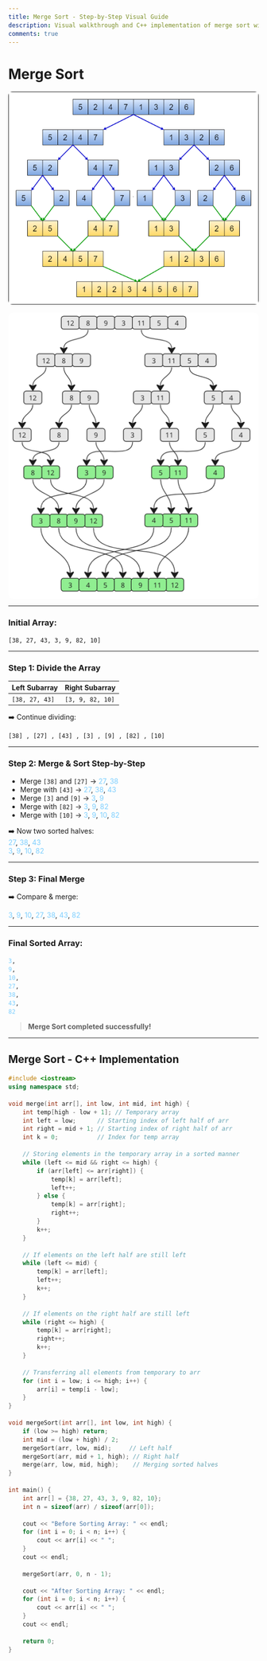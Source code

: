 ```yaml
---
title: Merge Sort - Step-by-Step Visual Guide
description: Visual walkthrough and C++ implementation of merge sort with recursive merging.
comments: true
---
```


# Merge Sort

<div style="display: grid; grid-template-columns: repeat(auto-fit, minmax(250px, 1fr)); gap: 1rem;">
  <img src="../../assets/images/algo/Sorting/merge-sort1.png" width="100%" style="border-radius: 8px;" />
  <img src="../../assets/images/algo/Sorting/merge-sort2.png" width="100%" style="border-radius: 8px;" />
</div>

---

### **Initial Array:**

`[38, 27, 43, 3, 9, 82, 10]`

---

### **Step 1: Divide the Array**

| Left Subarray  | Right Subarray   |
| -------------- | ---------------- |
| `[38, 27, 43]` | `[3, 9, 82, 10]` |

➡️ Continue dividing:

`[38] , [27] , [43] , [3] , [9] , [82] , [10]`

---

### **Step 2: Merge & Sort Step-by-Step**

- Merge `[38]` and `[27]` → <span style="color:#7dcfff;">27</span>, <span style="color:#7dcfff;">38</span>
- Merge with `[43]` → <span style="color:#7dcfff;">27</span>, <span style="color:#7dcfff;">38</span>, <span style="color:#7dcfff;">43</span>
- Merge `[3]` and `[9]` → <span style="color:#7dcfff;">3</span>, <span style="color:#7dcfff;">9</span>
- Merge with `[82]` → <span style="color:#7dcfff;">3</span>, <span style="color:#7dcfff;">9</span>, <span style="color:#7dcfff;">82</span>
- Merge with `[10]` → <span style="color:#7dcfff;">3</span>, <span style="color:#7dcfff;">9</span>, <span style="color:#7dcfff;">10</span>, <span style="color:#7dcfff;">82</span>

➡️ Now two sorted halves:  
<span style="color:#7dcfff;">27</span>, <span style="color:#7dcfff;">38</span>, <span style="color:#7dcfff;">43</span>  
<span style="color:#7dcfff;">3</span>, <span style="color:#7dcfff;">9</span>, <span style="color:#7dcfff;">10</span>, <span style="color:#7dcfff;">82</span>

---

### **Step 3: Final Merge**

➡️ Compare & merge:

<span style="color:#7dcfff;">3</span>, <span style="color:#7dcfff;">9</span>, <span style="color:#7dcfff;">10</span>, <span style="color:#7dcfff;">27</span>, <span style="color:#7dcfff;">38</span>, <span style="color:#7dcfff;">43</span>, <span style="color:#7dcfff;">82</span>

---

### **Final Sorted Array:**

<code><span style="color:#7dcfff;">3</span>, <span style="color:#7dcfff;">9</span>, <span style="color:#7dcfff;">10</span>, <span style="color:#7dcfff;">27</span>, <span style="color:#7dcfff;">38</span>, <span style="color:#7dcfff;">43</span>, <span style="color:#7dcfff;">82</span></code>

> **Merge Sort completed successfully!**

---

## Merge Sort - C++ Implementation

```cpp
#include <iostream>
using namespace std;

void merge(int arr[], int low, int mid, int high) {
    int temp[high - low + 1]; // Temporary array
    int left = low;      // Starting index of left half of arr
    int right = mid + 1; // Starting index of right half of arr
    int k = 0;           // Index for temp array

    // Storing elements in the temporary array in a sorted manner
    while (left <= mid && right <= high) {
        if (arr[left] <= arr[right]) {
            temp[k] = arr[left];
            left++;
        } else {
            temp[k] = arr[right];
            right++;
        }
        k++;
    }

    // If elements on the left half are still left
    while (left <= mid) {
        temp[k] = arr[left];
        left++;
        k++;
    }

    // If elements on the right half are still left
    while (right <= high) {
        temp[k] = arr[right];
        right++;
        k++;
    }

    // Transferring all elements from temporary to arr
    for (int i = low; i <= high; i++) {
        arr[i] = temp[i - low];
    }
}

void mergeSort(int arr[], int low, int high) {
    if (low >= high) return;
    int mid = (low + high) / 2;
    mergeSort(arr, low, mid);     // Left half
    mergeSort(arr, mid + 1, high); // Right half
    merge(arr, low, mid, high);    // Merging sorted halves
}

int main() {
    int arr[] = {38, 27, 43, 3, 9, 82, 10};
    int n = sizeof(arr) / sizeof(arr[0]);

    cout << "Before Sorting Array: " << endl;
    for (int i = 0; i < n; i++) {
        cout << arr[i] << " ";
    }
    cout << endl;

    mergeSort(arr, 0, n - 1);

    cout << "After Sorting Array: " << endl;
    for (int i = 0; i < n; i++) {
        cout << arr[i] << " ";
    }
    cout << endl;

    return 0;
}
```
